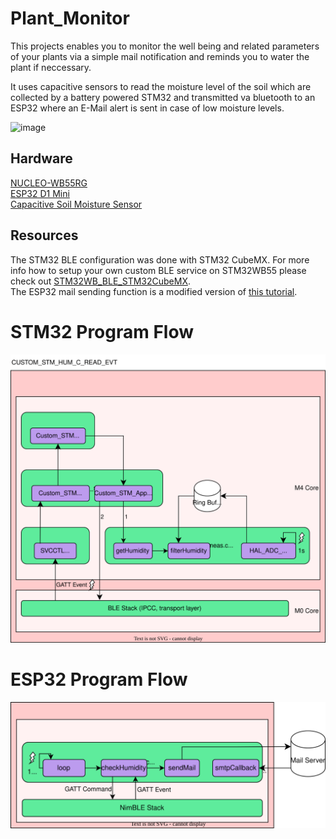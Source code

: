 # Plant_Monitor

This projects enables you to monitor the well being and related parameters of your plants via a simple mail notification and reminds you to water the plant if neccessary.

It uses capacitive sensors to read the moisture level of the soil which are collected by a battery powered STM32 and transmitted va bluetooth to an ESP32 where an E-Mail alert is sent in case of low moisture levels.

![image](https://github.com/SterzerA/Plant_Monitor/assets/103459031/c48420ad-6e6e-4fb5-9a71-fb840b307359)

## Hardware
[NUCLEO-WB55RG](https://www.st.com/en/evaluation-tools/nucleo-wb55rg.html)  
[ESP32 D1 Mini](https://www.az-delivery.de/en/products/esp32-d1-mini)  
[Capacitive Soil Moisture Sensor](https://www.amazon.de/gp/product/B07HJ6N1S4/ref=ppx_yo_dt_b_asin_title_o00_s00?ie=UTF8&th=1)

## Resources
The STM32 BLE configuration was done with STM32 CubeMX. For more info how to setup your own custom BLE service on STM32WB55 please check out [STM32WB_BLE_STM32CubeMX](https://wiki.st.com/stm32mcu/wiki/Connectivity:STM32WB_BLE_STM32CubeMX).  
The ESP32 mail sending function is a modified version of [this tutorial](https://draeger-it.blog/senden-von-e-mails-mit-dem-esp32-via-arduino-ide/).

# STM32 Program Flow

![image](https://github.com/SterzerA/Plant_Monitor/blob/main/Diagrams/STM32_Program_Flow.drawio.svg)

# ESP32 Program Flow

![image](https://github.com/SterzerA/Plant_Monitor/blob/main/Diagrams/ESP32_Program_Flow.drawio.svg)

